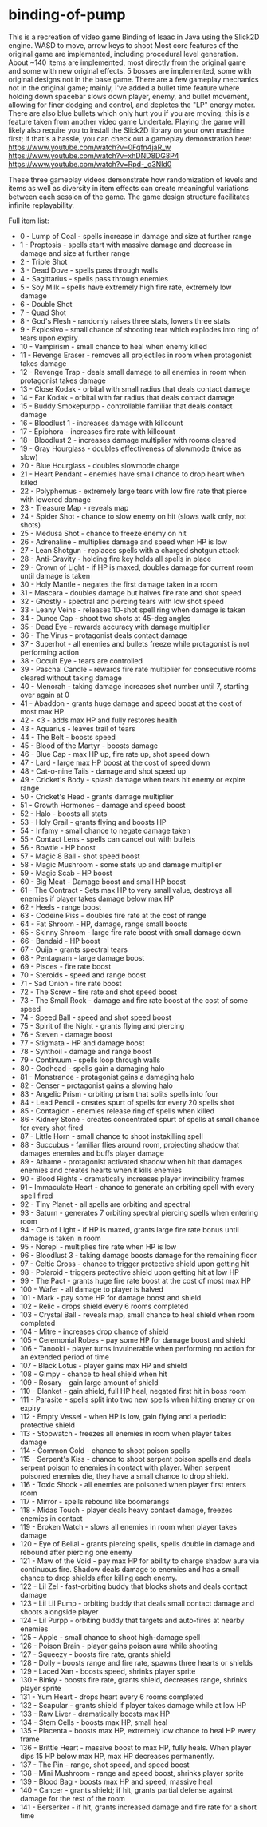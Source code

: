 # binding-of-pump
This is a recreation of video game Binding of Isaac in Java using the Slick2D engine.
WASD to move, arrow keys to shoot
Most core features of the original game are implemented, including procedural level generation.
About ~140 items are implemented, most directly from the original game and some with new original effects.
5 bosses are implemented, some with original designs not in the base game.
There are a few gameplay mechanics not in the original game; mainly, I've added a bullet time feature where
holding down spacebar slows down player, enemy, and bullet movement, allowing for finer dodging and control, and depletes the "LP" energy meter.
There are also blue bullets which only hurt you if you are moving; this is a feature taken from another video game Undertale.
Playing the game will likely also require you to install the Slick2D library on your own machine first;
if that's a hassle, you can check out a gameplay demonstration here:
https://www.youtube.com/watch?v=0Fqfn4jaR_w
https://www.youtube.com/watch?v=xhDND8DG8P4
https://www.youtube.com/watch?v=Rpd-_o3Nld0

These three gameplay videos demonstrate how randomization of levels and items as well as diversity in item effects can create meaningful variations between each session of the game. The game design structure facilitates infinite replayability.


Full item list:
 * 0 - Lump of Coal - spells increase in damage and size at further range
 * 1 - Proptosis - spells start with massive damage and decrease in damage and size at further range
 * 2 - Triple Shot
 * 3 - Dead Dove - spells pass through walls
 * 4 - Sagittarius - spells pass through enemies
 * 5 - Soy Milk - spells have extremely high fire rate, extremely low damage
 * 6 - Double Shot
 * 7 - Quad Shot
 * 8 - God's Flesh - randomly raises three stats, lowers three stats
 * 9 - Explosivo - small chance of shooting tear which explodes into ring of tears upon expiry
 * 10 - Vampirism - small chance to heal when enemy killed
 * 11 - Revenge Eraser - removes all projectiles in room when protagonist takes damage
 * 12 - Revenge Trap - deals small damage to all enemies in room when protagonist takes damage
 * 13 - Close Kodak - orbital with small radius that deals contact damage
 * 14 - Far Kodak - orbital with far radius that deals contact damage
 * 15 - Buddy Smokepurpp - controllable familiar that deals contact damage
 * 16 - Bloodlust 1 - increases damage with killcount
 * 17 - Epiphora - increases fire rate with killcount
 * 18 - Bloodlust 2 - increases damage multiplier with rooms cleared
 * 19 - Gray Hourglass - doubles effectiveness of slowmode (twice as slow)
 * 20 - Blue Hourglass - doubles slowmode charge
 * 21 - Heart Pendant - enemies have small chance to drop heart when killed
 * 22 - Polyphemus - extremely large tears with low fire rate that pierce with lowered damage
 * 23 - Treasure Map - reveals map
 * 24 - Spider Shot - chance to slow enemy on hit (slows walk only, not shots)
 * 25 - Medusa Shot - chance to freeze enemy on hit
 * 26 - Adrenaline - multiplies damage and speed when HP is low
 * 27 - Lean Shotgun - replaces spells with a charged shotgun attack
 * 28 - Anti-Gravity - holding fire key holds all spells in place
 * 29 - Crown of Light - if HP is maxed, doubles damage for current room until damage is taken
 * 30 - Holy Mantle - negates the first damage taken in a room
 * 31 - Mascara - doubles damage but halves fire rate and shot speed
 * 32 - Ghostly - spectral and piercing tears with low shot speed
 * 33 - Leany Veins - releases 10-shot spell ring when damage is taken
 * 34 - Dunce Cap - shoot two shots at 45-deg angles
 * 35 - Dead Eye - rewards accuracy with damage multiplier
 * 36 - The Virus - protagonist deals contact damage
 * 37 - Superhot - all enemies and bullets freeze while protagonist is not performing action
 * 38 - Occult Eye - tears are controlled
 * 39 - Paschal Candle - rewards fire rate multiplier for consecutive rooms cleared without taking damage
 * 40 - Menorah - taking damage increases shot number until 7, starting over again at 0
 * 41 - Abaddon - grants huge damage and speed boost at the cost of most max HP
 * 42 - <3 - adds max HP and fully restores health
 * 43 - Aquarius - leaves trail of tears
 * 44 - The Belt - boosts speed
 * 45 - Blood of the Martyr - boosts damage
 * 46 - Blue Cap - max HP up, fire rate up, shot speed down
 * 47 - Lard - large max HP boost at the cost of speed down
 * 48 - Cat-o-nine Tails - damage and shot speed up
 * 49 - Cricket's Body - splash damage when tears hit enemy or expire range
 * 50 - Cricket's Head - grants damage multiplier
 * 51 - Growth Hormones - damage and speed boost
 * 52 - Halo - boosts all stats
 * 53 - Holy Grail - grants flying and boosts HP
 * 54 - Infamy - small chance to negate damage taken
 * 55 - Contact Lens - spells can cancel out with bullets
 * 56 - Bowtie - HP boost
 * 57 - Magic 8 Ball - shot speed boost
 * 58 - Magic Mushroom - some stats up and damage multiplier
 * 59 - Magic Scab - HP boost
 * 60 - Big Meat - Damage boost and small HP boost
 * 61 - The Contract - Sets max HP to very small value, destroys all enemies if player takes damage below max HP
 * 62 - Heels - range boost
 * 63 - Codeine Piss - doubles fire rate at the cost of range
 * 64 - Fat Shroom - HP, damage, range small boosts
 * 65 - Skinny Shroom - large fire rate boost with small damage down
 * 66 - Bandaid - HP boost
 * 67 - Ouija - grants spectral tears
 * 68 - Pentagram - large damage boost
 * 69 - Pisces - fire rate boost
 * 70 - Steroids - speed and range boost
 * 71 - Sad Onion - fire rate boost
 * 72 - The Screw - fire rate and shot speed boost
 * 73 - The Small Rock - damage and fire rate boost at the cost of some speed
 * 74 - Speed Ball - speed and shot speed boost
 * 75 - Spirit of the Night - grants flying and piercing
 * 76 - Steven - damage boost
 * 77 - Stigmata - HP and damage boost
 * 78 - Synthoil - damage and range boost
 * 79 - Continuum - spells loop through walls
 * 80 - Godhead - spells gain a damaging halo
 * 81 - Monstrance - protagonist gains a damaging halo
 * 82 - Censer - protagonist gains a slowing halo
 * 83 - Angelic Prism - orbiting prism that splits spells into four
 * 84 - Lead Pencil - creates spurt of spells for every 20 spells shot
 * 85 - Contagion - enemies release ring of spells when killed
 * 86 - Kidney Stone - creates concentrated spurt of spells at small chance for every shot fired
 * 87 - Little Horn - small chance to shoot instakilling spell
 * 88 - Succubus - familiar flies around room, projecting shadow that damages enemies and buffs player damage
 * 89 - Athame - protagonist activated shadow when hit that damages enemies and creates hearts when it kills enemies
 * 90 - Blood Rights - dramatically increases player invincibility frames
 * 91 - Immaculate Heart - chance to generate an orbiting spell with every spell fired
 * 92 - Tiny Planet - all spells are orbiting and spectral
 * 93 - Saturn - generates 7 orbiting spectral piercing spells when entering room
 * 94 - Orb of Light - if HP is maxed, grants large fire rate bonus until damage is taken in room
 * 95 - Norepi - multiplies fire rate when HP is low
 * 96 - Bloodlust 3 - taking damage boosts damage for the remaining floor
 * 97 - Celtic Cross - chance to trigger protective shield upon getting hit
 * 98 - Polaroid - triggers protective shield upon getting hit at low HP
 * 99 - The Pact - grants huge fire rate boost at the cost of most max HP
 * 100 - Wafer - all damage to player is halved
 * 101 - Mark - pay some HP for damage boost and shield
 * 102 - Relic - drops shield every 6 rooms completed
 * 103 - Crystal Ball - reveals map, small chance to heal shield when room completed
 * 104 - Mitre - increases drop chance of shield
 * 105 - Ceremonial Robes - pay some HP for damage boost and shield
 * 106 - Tanooki - player turns invulnerable when performing no action for an extended period of time
 * 107 - Black Lotus - player gains max HP and shield
 * 108 - Gimpy - chance to heal shield when hit
 * 109 - Rosary - gain large amount of shield
 * 110 - Blanket - gain shield, full HP heal, negated first hit in boss room
 * 111 - Parasite - spells split into two new spells when hitting enemy or on expiry
 * 112 - Empty Vessel - when HP is low, gain flying and a periodic protective shield
 * 113 - Stopwatch - freezes all enemies in room when player takes damage
 * 114 - Common Cold - chance to shoot poison spells
 * 115 - Serpent's Kiss - chance to shoot serpent poison spells and deals serpent poison to enemies in contact with player. When serpent poisoned enemies die, they have a small chance to drop shield.
 * 116 - Toxic Shock - all enemies are poisoned when player first enters room
 * 117 - Mirror - spells rebound like boomerangs
 * 118 - Midas Touch - player deals heavy contact damage, freezes enemies in contact
 * 119 - Broken Watch - slows all enemies in room when player takes damage
 * 120 - Eye of Belial - grants piercing spells, spells double in damage and rebound after piercing one enemy
 * 121 - Maw of the Void - pay max HP for ability to charge shadow aura via continuous fire. Shadow deals damage to enemies and has a small chance to drop shields after killing each enemy.
 * 122 - Lil Zel - fast-orbiting buddy that blocks shots and deals contact damage
 * 123 - Lil Lil Pump - orbiting buddy that deals small contact damage and shoots alongside player
 * 124 - Lil Purpp - orbiting buddy that targets and auto-fires at nearby enemies
 * 125 - Apple - small chance to shoot high-damage spell
 * 126 - Poison Brain - player gains poison aura while shooting
 * 127 - Squeezy - boosts fire rate, grants shield
 * 128 - Dolly - boosts range and fire rate, spawns three hearts or shields
 * 129 - Laced Xan - boosts speed, shrinks player sprite
 * 130 - Binky - boosts fire rate, grants shield, decreases range, shrinks player sprite
 * 131 - Yum Heart - drops heart every 6 rooms completed
 * 132 - Scapular - grants shield if player takes damage while at low HP
 * 133 - Raw Liver - dramatically boosts max HP
 * 134 - Stem Cells - boosts max HP, small heal
 * 135 - Placenta - boosts max HP, extremely low chance to heal HP every frame
 * 136 - Brittle Heart - massive boost to max HP, fully heals. When player dips 15 HP below max HP, max HP decreases permanently.
 * 137 - The Pin - range, shot speed, and speed boost
 * 138 - Mini Mushroom - range and speed boost, shrinks player sprite
 * 139 - Blood Bag - boosts max HP and speed, massive heal
 * 140 - Cancer - grants shield; if hit, grants partial defense against damage for the rest of the room
 * 141 - Berserker - if hit, grants increased damage and fire rate for a short time
